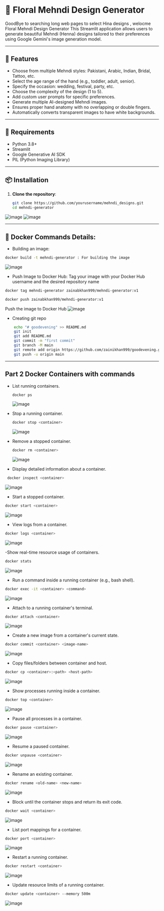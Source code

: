 # 🌸 Floral Mehndi Design Generator
GoodBye to searching long web pages to select Hina designs , welocme Floral Mehndi Design Generator
This Streamlit application allows users to generate beautiful Mehndi (Henna) designs tailored to their preferences using Google Gemini's image generation model.

---

## 🚀 Features

- Choose from multiple Mehndi styles: Pakistani, Arabic, Indian, Bridal, Tattoo, etc.
- Select the age range of the hand (e.g., toddler, adult, senior).
- Specify the occasion: wedding, festival, party, etc.
- Choose the complexity of the design (1 to 5).
- Add custom user prompts for specific preferences.
- Generate multiple AI-designed Mehndi images.
- Ensures proper hand anatomy with no overlapping or double fingers.
- Automatically converts transparent images to have white backgrounds.

---

## 🧰 Requirements

- Python 3.8+
- Streamlit
- Google Generative AI SDK
- PIL (Python Imaging Library)

---

## 📦 Installation

1. **Clone the repository**:
   ```bash
   git clone https://github.com/yourusername/mehndi_designs.git
   cd mehndi-generator
   ```
![image](https://github.com/user-attachments/assets/4f9affa6-5dac-45db-b566-eebf662ae73e)
![image](https://github.com/user-attachments/assets/f0fad538-09e4-405c-a74c-4c3f22334ab8)


---
## 🐳 Docker Commands Details:
- Building an image:
```bash
docker build -t mehndi-generator : For building the image
```
  ![image](https://github.com/user-attachments/assets/11dca29b-3aaf-4206-8b06-e943bca624f3)

- Push Image to Docker Hub:
  Tag your image with your Docker Hub username and the desired repository name
```bash
docker tag mehndi-generator zainabkhan999/mehndi-generator:v1
```
```bash 
docker push zainabkhan999/mehndi-generator:v1 
```
Push the image to Docker Hub
  ![image](https://github.com/user-attachments/assets/7cd9c436-b225-4806-b3fa-cd66f5bfd253)
  
-  Creating git repo
  ```bash
      echo "# goodevening" >> README.md
      git init
      git add README.md
      git commit -m "first commit"
      git branch -M main
      git remote add origin https://github.com/zainikhan999/goodevening.git
      git push -u origin main
   ```
---
## Part 2 Docker Containers with commands
- List running containers.
  ``` bash
  docker ps
  ```
  ![image](https://github.com/user-attachments/assets/4a93d7df-c320-49bb-b02f-03dcee5dd1d2)

- Stop a running container.
  ``` bash
  docker stop <container>
  ```
  ![image](https://github.com/user-attachments/assets/3b0a9562-fed5-42be-8679-ff050f058d3b)

- Remove a stopped container.
  ```bash
  docker rm <container>
  ```
  ![image](https://github.com/user-attachments/assets/bdad7b7d-3a14-4bfd-87b5-021669640b8a)

- Display detailed information about a container.
 ```bash
  docker inspect <container>
  ```
![image](https://github.com/user-attachments/assets/f649d797-544c-44cb-8154-629335c44be0)

- Start a stopped container.
``` bash
docker start <container>
```
![image](https://github.com/user-attachments/assets/36e871f1-98a2-47cf-8d93-daca0c3f0d53)

- View logs from a container.
``` bash
docker logs <container>
```
![image](https://github.com/user-attachments/assets/c4398577-73bf-44fe-8acf-5ac4423e4ad8)

-Show real-time resource usage of containers.
``` bash
docker stats
```
![image](https://github.com/user-attachments/assets/474d9160-6528-42e1-9e5f-44958a9c9dff)

- Run a command inside a running container (e.g., bash shell).
``` bash
docker exec -it <container> <command>
```
![image](https://github.com/user-attachments/assets/34237ccf-cdbe-40ed-9d4a-5aaeee6082bc)

- Attach to a running container's terminal.
```bash
docker attach <container>
```
![image](https://github.com/user-attachments/assets/fc6b7a9d-e2ae-4021-b6ee-f651546b61a0)

- Create a new image from a container's current state.
``` bash
docker commit <container> <image-name>
```
![image](https://github.com/user-attachments/assets/b3b3cf2b-fd7c-4d18-8c80-92da5847a48c)

- Copy files/folders between container and host.
``` bash
docker cp <container>:<path> <host-path>
```
![image](https://github.com/user-attachments/assets/3f4fd55a-ee22-4764-a13e-912e7633e498)

- Show processes running inside a container.
``` bash
docker top <container>
```
![image](https://github.com/user-attachments/assets/9bb50873-6c6c-499c-94b9-96a5f0a4e699)

- Pause all processes in a container.
``` bash
docker pause <container>
```
![image](https://github.com/user-attachments/assets/0c9c2e9f-5ce5-4b06-83ab-a2e04241c11b)

- Resume a paused container.
``` bash
docker unpause <container>
```
![image](https://github.com/user-attachments/assets/fa0c6d43-878e-49ca-811e-9a29fbdd2be0)


- Rename an existing container.
``` bash
docker rename <old-name> <new-name>
```
![image](https://github.com/user-attachments/assets/6887d811-cfad-4fc8-bb9f-3c3f0a34508f)

- Block until the container stops and return its exit code.
``` bash
docker wait <container>
```
![image](https://github.com/user-attachments/assets/08a96622-6310-4c7d-a189-8095dfe79a8c)


- List port mappings for a container.
``` bash
docker port <container>
```
![image](https://github.com/user-attachments/assets/07e4e9c8-5d91-4f65-a01b-d3db0f4a7394)


- Restart a running container.
``` bash
docker restart <container>
```
![image](https://github.com/user-attachments/assets/df29c217-f6a7-4695-be40-d73c5365754b)

- Update resource limits of a running container.
``` bash
docker update <container> --memory 500m
```
![image](https://github.com/user-attachments/assets/df8efc26-6426-4b81-b2d4-b30f50effc4a)
